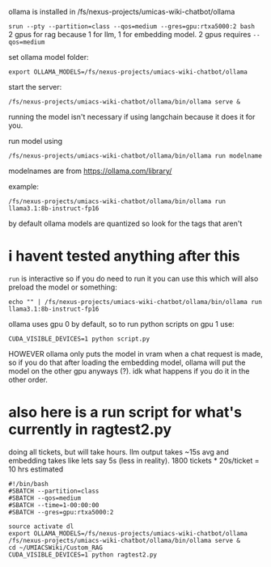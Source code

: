 ollama is installed in /fs/nexus-projects/umicas-wiki-chatbot/ollama

`srun --pty --partition=class --qos=medium --gres=gpu:rtxa5000:2 bash` \
2 gpus for rag because 1 for llm, 1 for embedding model. 2 gpus requires `--qos=medium`

set ollama model folder:
```
export OLLAMA_MODELS=/fs/nexus-projects/umiacs-wiki-chatbot/ollama
```

start the server:
```
/fs/nexus-projects/umiacs-wiki-chatbot/ollama/bin/ollama serve &
```

running the model isn't necessary if using langchain because it does it for you.

run model using 
```
/fs/nexus-projects/umiacs-wiki-chatbot/ollama/bin/ollama run modelname
```
modelnames are from https://ollama.com/library/

example:
```
/fs/nexus-projects/umiacs-wiki-chatbot/ollama/bin/ollama run llama3.1:8b-instruct-fp16
```

by default ollama models are quantized so look for the tags that aren't

# i havent tested anything after this


`run` is interactive so if you do need to run it you can use this which will also preload the model or something:
```
echo "" | /fs/nexus-projects/umiacs-wiki-chatbot/ollama/bin/ollama run llama3.1:8b-instruct-fp16
```

ollama uses gpu 0 by default, so to run python scripts on gpu 1 use:
```
CUDA_VISIBLE_DEVICES=1 python script.py
```
HOWEVER ollama only puts the model in vram when a chat request is made, so if you do that after loading the embedding model, ollama will put the model on the other gpu anyways (?). idk what happens if you do it in the other order.


# also here is a run script for what's currently in ragtest2.py
doing all tickets, but will take hours. llm output takes ~15s avg and embedding takes like lets say 5s (less in reality). 1800 tickets * 20s/ticket = 10 hrs estimated
```
#!/bin/bash
#SBATCH --partition=class
#SBATCH --qos=medium
#SBATCH --time=1-00:00:00
#SBATCH --gres=gpu:rtxa5000:2

source activate dl
export OLLAMA_MODELS=/fs/nexus-projects/umiacs-wiki-chatbot/ollama
/fs/nexus-projects/umiacs-wiki-chatbot/ollama/bin/ollama serve &
cd ~/UMIACSWiki/Custom_RAG
CUDA_VISIBLE_DEVICES=1 python ragtest2.py
```